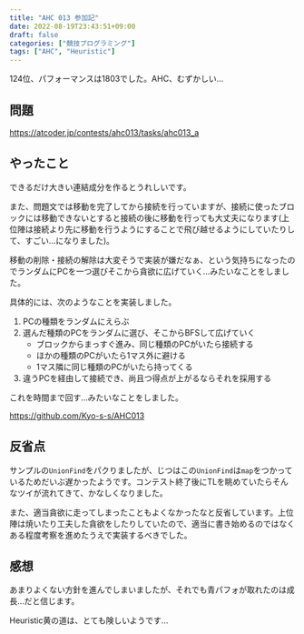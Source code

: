 ```yaml
---
title: "AHC 013 参加記"
date: 2022-08-19T23:43:51+09:00
draft: false
categories: ["競技プログラミング"]
tags: ["AHC", "Heuristic"]
---
```




124位、パフォーマンスは1803でした。AHC、むずかしい...



## 問題

https://atcoder.jp/contests/ahc013/tasks/ahc013_a



## やったこと

できるだけ大きい連結成分を作るとうれしいです。

また、問題文では移動を完了してから接続を行っていますが、接続に使ったブロックには移動できないとすると接続の後に移動を行っても大丈夫になります(上位陣は接続より先に移動を行うようにすることで飛び越せるようにしていたりして、すごい...になりました)。



移動の削除・接続の解除は大変そうで実装が嫌だなぁ、という気持ちになったのでランダムにPCを一つ選びそこから貪欲に広げていく...みたいなことをしました。



具体的には、次のようなことを実装しました。

1. PCの種類をランダムにえらぶ
2. 選んだ種類のPCをランダムに選び、そこからBFSして広げていく
   - ブロックからまっすぐ進み、同じ種類のPCがいたら接続する
   - ほかの種類のPCがいたら1マス外に避ける
   - 1マス隣に同じ種類のPCがいたら持ってくる
3. 違うPCを経由して接続でき、尚且つ得点が上がるならそれを採用する



これを時間まで回す...みたいなことをしました。

https://github.com/Kyo-s-s/AHC013



## 反省点

サンプルの`UnionFind`をパクりましたが、じつはこの`UnionFind`は`map`をつかっているためだいぶ遅かったようです。コンテスト終了後にTLを眺めていたらそんなツイが流れてきて、かなしくなりました。

また、適当貪欲に走ってしまったこともよくなかったなと反省しています。上位陣は焼いたり工夫した貪欲をしたりしていたので、適当に書き始めるのではなくある程度考察を進めたうえで実装するべきでした。



## 感想

あまりよくない方針を進んでしまいましたが、それでも青パフォが取れたのは成長...だと信じます。

Heuristic黄の道は、とても険しいようです...